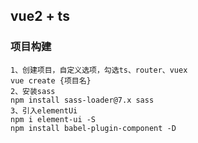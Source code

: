 ## vue2 + ts

### 项目构建   
 ```
 1、创建项目，自定义选项，勾选ts、router、vuex
 vue create {项目名}
 2、安装sass
 npm install sass-loader@7.x sass
 3、引入elementUi
 npm i element-ui -S
 npm install babel-plugin-component -D

 ```

